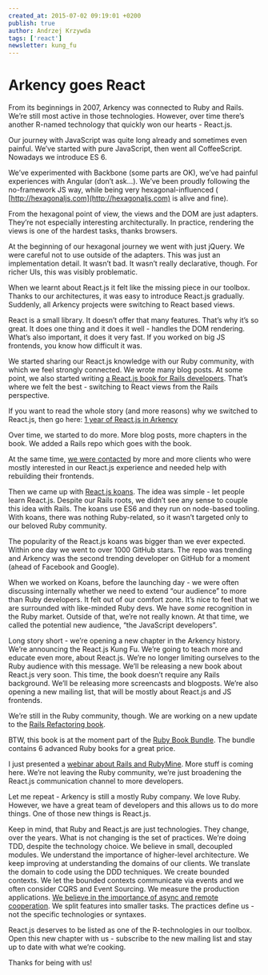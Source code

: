 ```yaml
---
created_at: 2015-07-02 09:19:01 +0200
publish: true
author: Andrzej Krzywda
tags: ['react']
newsletter: kung_fu
---
```


# Arkency goes React

From its beginnings in 2007, Arkency was connected to Ruby and Rails. We’re still most active in those technologies.
However, over time there’s another R-named technology that quickly won our hearts - React.js.

<!-- more -->

Our journey with JavaScript was quite long already and sometimes even painful. We’ve started with pure JavaScript, then went all CoffeeScript. Nowadays we introduce ES 6.

We’ve experimented with Backbone (some parts are OK), we’ve had painful experiences with Angular (don’t ask…). We’ve been proudly following the no-framework JS way, while being very hexagonal-influenced ( [http://hexagonaljs.com](http://hexagonaljs.com) is alive and fine).

From the hexagonal point of view, the views and the DOM are just adapters. They’re not especially interesting architecturally. In practice, rendering the views is one of the hardest tasks, thanks browsers.

At the beginning of our hexagonal journey we went with just jQuery. We were careful not to use outside of the adapters. This was just an implementation detail. It wasn’t bad. It wasn’t really declarative, though. For richer UIs, this was visibly problematic.

When we learnt about React.js it felt like the missing piece in our toolbox. Thanks to our architectures, it was easy to introduce React.js gradually. Suddenly, all Arkency projects were switching to React based views.

React is a small library. It doesn’t offer that many features. That’s why it’s so great. It does one thing and it does it well - handles the DOM rendering. What’s also important, it does it very fast. If you worked on big JS frontends, you know how difficult it was.

We started sharing our React.js knowledge with our Ruby community, with which we feel strongly connected. We wrote many blog posts. At some point, we also started writing [a React.js book for Rails developers](http://blog.arkency.com/rails-react/). That’s where we felt the best - switching to React views from the Rails perspective.

If you want to read the whole story (and more reasons) why we switched to React.js, then go here: [1 year of React.js in Arkency](http://blog.arkency.com/2015/05/one-year-of-react-dot-js-in-arkency/)

Over time, we started to do more. More blog posts, more chapters in the book. We added a Rails repo which goes with the book.

At the same time, [we were contacted](http://arkency.com) by more and more clients who were mostly interested in our React.js experience and needed help with rebuilding their frontends.

Then we came up with [React.js koans](https://github.com/arkency/reactjs_koans). The idea was simple - let people learn React.js. Despite our Rails roots, we didn’t see any sense to couple this idea with Rails. The koans use ES6 and they run on node-based tooling. With koans, there was nothing Ruby-related, so it wasn’t targeted only to our beloved Ruby community.

The popularity of the React.js koans was bigger than we ever expected. Within one day we went to over 1000 GitHub stars. The repo was trending and Arkency was the second trending developer on GitHub for a moment (ahead of Facebook and Google).

When we worked on Koans, before the launching day - we were often discussing internally whether we need to extend “our audience” to more than Ruby developers. It felt out of our comfort zone. It’s nice to feel that we are surrounded with like-minded Ruby devs. We have *some* recognition in the Ruby market. Outside of that, we’re not really known. At that time, we called the potential new audience, “the JavaScript developers”.

Long story short - we’re opening a new chapter in the Arkency history. We’re announcing the React.js Kung Fu. We’re going to teach more and educate even more, about React.js. We’re no longer limiting ourselves to the Ruby audience with this message. We’ll be releasing a new book about React.js very soon. This time, the book doesn’t require any Rails background. We’ll be releasing more screencasts and blogposts. We’re also opening a new mailing list, that will be mostly about React.js and JS frontends.

We’re still in the Ruby community, though. We are working on a new update to the [Rails Refactoring book](http://rails-refactoring.com).

BTW, this book is at the moment part of the [Ruby Book Bundle](http://rubybookbundle.com).  The bundle contains 6 advanced Ruby books for a great price.

I just presented a [webinar about Rails and RubyMine](http://blog.jetbrains.com/ruby/2015/06/webinar-recording-refactoring-rails-applications-with-rubymine/). More stuff is coming here. We’re not leaving the Ruby community, we’re just broadening the React.js communication channel to more developers.

Let me repeat - Arkency is still a mostly Ruby company. We love Ruby. However, we have a great team of developers and this allows us to do more things. One of those new things is React.js.

Keep in mind, that Ruby and React.js are just technologies. They change, over the years. What is not changing is the set of practices. We’re doing TDD, despite the technology choice. We believe in small, decoupled modules. We understand the importance of higher-level architecture. We keep improving at understanding the domains of our clients. We translate the domain to code using the DDD techniques. We create bounded contexts. We let the bounded contexts communicate via events and we often consider CQRS and Event Sourcing. We measure the production applications. [We believe in the importance of async and remote cooperation](http://blog.arkency.com/async-remote/). We split features into smaller tasks.
The practices define us - not the specific technologies or syntaxes.

React.js deserves to be listed as one of the R-technologies in our toolbox. Open this new chapter with us - subscribe to the new mailing list and stay up to date with what we’re cooking.

Thanks for being with us!
